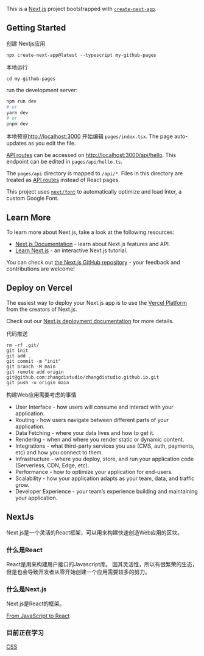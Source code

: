 This is a [Next.js](https://nextjs.org/) project bootstrapped with [`create-next-app`](https://github.com/vercel/next.js/tree/canary/packages/create-next-app).

## Getting Started

创建 Nextjs应用
```
npx create-next-app@latest --typescript my-github-pages
```

本地运行
```
cd my-github-pages
```
run the development server:

```bash
npm run dev
# or
yarn dev
# or
pnpm dev
```

本地预览[http://localhost:3000](http://localhost:3000)
开始编辑 `pages/index.tsx`. The page auto-updates as you edit the file.

[API routes](https://nextjs.org/docs/api-routes/introduction) can be accessed on [http://localhost:3000/api/hello](http://localhost:3000/api/hello). This endpoint can be edited in `pages/api/hello.ts`.

The `pages/api` directory is mapped to `/api/*`. Files in this directory are treated as [API routes](https://nextjs.org/docs/api-routes/introduction) instead of React pages.

This project uses [`next/font`](https://nextjs.org/docs/basic-features/font-optimization) to automatically optimize and load Inter, a custom Google Font.

## Learn More

To learn more about Next.js, take a look at the following resources:

- [Next.js Documentation](https://nextjs.org/docs) - learn about Next.js features and API.
- [Learn Next.js](https://nextjs.org/learn) - an interactive Next.js tutorial.

You can check out [the Next.js GitHub repository](https://github.com/vercel/next.js/) - your feedback and contributions are welcome!

## Deploy on Vercel

The easiest way to deploy your Next.js app is to use the [Vercel Platform](https://vercel.com/new?utm_medium=default-template&filter=next.js&utm_source=create-next-app&utm_campaign=create-next-app-readme) from the creators of Next.js.

Check out our [Next.js deployment documentation](https://nextjs.org/docs/deployment) for more details.

代码推送
```
rm -rf .git/
git init
git add .
git commit -m "init"
git branch -M main
git remote add origin git@github.com:zhangdistudio/zhangdistudio.github.io.git
git push -u origin main
```

构建Web应用需要考虑的事情
- User Interface - how users will consume and interact with your application.
- Routing - how users navigate between different parts of your application.
- Data Fetching - where your data lives and how to get it.
- Rendering - when and where you render static or dynamic content.
- Integrations - what third-party services you use (CMS, auth, payments, etc) and how you connect to them.
- Infrastructure - where you deploy, store, and run your application code (Serverless, CDN, Edge, etc).
- Performance - how to optimize your application for end-users.
- Scalability - how your application adapts as your team, data, and traffic grow.
- Developer Experience - your team’s experience building and maintaining your application.
## NextJs
Next.js是一个灵活的React框架，可以用来构建快速创造Web应用的区块。

### 什么是React
React是用来构建用户接口的Javascript库。
因其灵活性，所以有很繁荣的生态，但是也会导致开发者从零开始创建一个应用需要较多的努力。

### 什么是Next.js
Next.js是React的框架。

[From JavaScript to React](https://nextjs.org/learn/foundations/from-javascript-to-react)

### 目前正在学习
[CSS](https://nextjs.org/learn/basics/assets-metadata-css/css-styling)